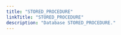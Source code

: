 ```yaml
---
title: "STORED_PROCEDURE"
linkTitle: "STORED_PROCEDURE"
description: "Database STORED_PROCEDURE."
---
```

